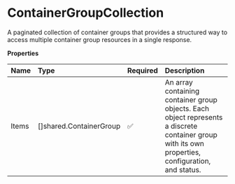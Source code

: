 # ContainerGroupCollection

A paginated collection of container groups that provides a structured way to access multiple container group resources in a single response.

**Properties**

| Name  | Type                    | Required | Description                                                                                                                                        |
| :---- | :---------------------- | :------- | :------------------------------------------------------------------------------------------------------------------------------------------------- |
| Items | []shared.ContainerGroup | ✅       | An array containing container group objects. Each object represents a discrete container group with its own properties, configuration, and status. |
